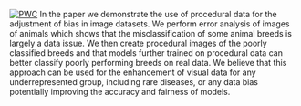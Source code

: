 [![PWC](https://img.shields.io/endpoint.svg?url=https://paperswithcode.com/badge/adjusting-for-bias-with-procedural-data/representation-learning-on-animals-10)](https://paperswithcode.com/sota/representation-learning-on-animals-10?p=adjusting-for-bias-with-procedural-data)
In the paper we demonstrate the use of procedural data for the adjustment of bias in image datasets. 
We perform error analysis of images of animals which shows that the misclassification of some animal breeds is largely a data issue. 
We then create procedural images of the poorly classified breeds and that models further trained on procedural data can better classify poorly performing breeds on real data. 
We believe that this approach can be used for the enhancement of visual data for any underrepresented group, including rare diseases, or any data bias potentially improving the accuracy and fairness of models.
